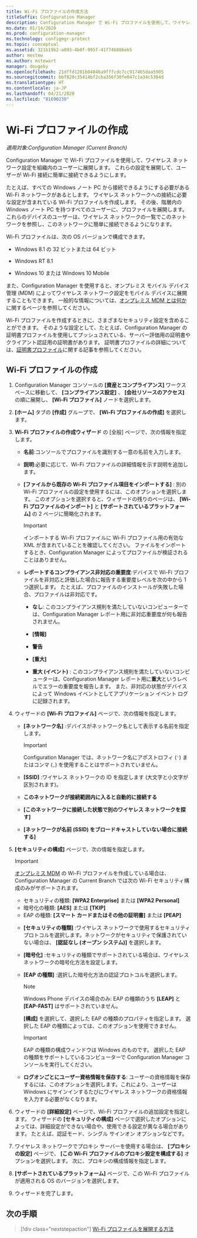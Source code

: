 ```yaml
---
title: Wi-Fi プロファイルの作成方法
titleSuffix: Configuration Manager
description: Configuration Manager で Wi-Fi プロファイルを使用して、ワイヤレス ネットワーク設定を組織内のユーザーに展開する方法について説明します。
ms.date: 01/14/2020
ms.prod: configuration-manager
ms.technology: configmgr-protect
ms.topic: conceptual
ms.assetid: 321b19b2-a093-4b8f-995f-41f74b886eb5
author: mestew
ms.author: mstewart
manager: dougeby
ms.openlocfilehash: 21dffd1201b04846a9fffcdc7cc917465daa5905
ms.sourcegitcommit: bbf820c35414bf2cba356f30fe047c1a34c5384d
ms.translationtype: HT
ms.contentlocale: ja-JP
ms.lasthandoff: 04/21/2020
ms.locfileid: "81690230"
---
```

# <a name="create-wi-fi-profiles"></a>Wi-Fi プロファイルの作成

*適用対象:Configuration Manager (Current Branch)*

Configuration Manager で Wi-Fi プロファイルを使用して、ワイヤレス ネットワーク設定を組織内のユーザーに展開します。 これらの設定を展開して、ユーザーが Wi-Fi 接続に簡単に接続できるようにします。  

たとえば、すべての Windows ノート PC から接続できるようにする必要がある Wi-Fi ネットワークがあるとします。 ワイヤレス ネットワークへの接続に必要な設定が含まれている Wi-Fi プロファイルを作成します。 その後、階層内の Windows ノート PC を持つすべてのユーザーに、プロファイルを展開します。 これらのデバイスのユーザーは、ワイヤレス ネットワークの一覧でこのネットワークを参照し、このネットワークに簡単に接続できるようになります。  

Wi-Fi プロファイルは、次の OS バージョンで構成できます。

- Windows 8.1 の 32 ビットまたは 64 ビット

- Windows RT 8.1

- Windows 10 または Windows 10 Mobile

また、Configuration Manager を使用すると、オンプレミス モバイル デバイス管理 (MDM) によってワイヤレス ネットワーク設定をモバイル デバイスに展開することもできます。 一般的な情報については、[オンプレミス MDM とは何か](../../mdm/understand/manage-mobile-devices-with-on-premises-infrastructure.md)に関するページを参照してください。

Wi-Fi プロファイルを作成するときに、さまざまなセキュリティ設定を含めることができます。 そのような設定として、たとえば、Configuration Manager の証明書プロファイルを使用してプッシュされている、サーバー評価用の証明書やクライアント認証用の証明書があります。 証明書プロファイルの詳細については、[証明書プロファイル](introduction-to-certificate-profiles.md)に関する記事を参照してください。

## <a name="create-a-wi-fi-profile"></a>Wi-Fi プロファイルの作成

1. Configuration Manager コンソールの **[資産とコンプライアンス]** ワークスペースに移動して、 **[コンプライアンス設定]** 、 **[会社リソースのアクセス]** の順に展開し、 **[Wi-Fi プロファイル]** ノードを選択します。

1. **[ホーム]** タブの **[作成]** グループで、 **[Wi-Fi プロファイルの作成]** を選択します。

1. **Wi-Fi プロファイルの作成ウィザード** の [全般] ページで、次の情報を指定します。

    - **名前**:コンソールでプロファイルを識別する一意の名前を入力します。

    - **説明**:必要に応じて、Wi-Fi プロファイルの詳細情報を示す説明を追加します。

    - **[ファイルから既存の Wi-Fi プロファイル項目をインポートする]** : 別の Wi-Fi プロファイルの設定を使用するには、このオプションを選択します。 このオプションを選択すると、ウィザードの残りのページは、 **[Wi-Fi プロファイルのインポート]** と **[サポートされているプラットフォーム]** の 2 ページに簡略化されます。

        > [!IMPORTANT]
        > インポートする Wi-Fi プロファイルに Wi-Fi プロファイル用の有効な XML が含まれていることを確認してください。 ファイルをインポートするとき、Configuration Manager によってプロファイルが検証されることはありません。

    - **レポートするコンプライアンス非対応の重要度**:デバイスで Wi-Fi プロファイルを非対応と評価した場合に報告する重要度レベルを次の中から 1 つ選択します。 たとえば、プロファイルのインストールが失敗した場合、プロファイルは非対応です。

        - **なし**: このコンプライアンス規則を満たしていないコンピューターでは、Configuration Manager レポート用に非対応重要度が何も報告されません。

        - **[情報]**

        - **警告**

        - **[重大]**

        - **重大 (イベント)** : このコンプライアンス規則を満たしていないコンピューターは、Configuration Manager レポート用に**重大**というレベルでエラーの重要度を報告します。 また、非対応の状態がデバイスによって Windows イベントとしてアプリケーション イベント ログに記録されます。

1. ウィザードの **[Wi-Fi プロファイル]** ページで、次の情報を指定します。

    - **[ネットワーク名]** :デバイスがネットワーク名として表示する名前を指定します。

        > [!IMPORTANT]
        > Configuration Manager では、ネットワーク名にアポストロフィ (`'`) またはコンマ (`,`) を使用することはサポートされていません。

    - **[SSID]** :ワイヤレス ネットワークの ID を指定します (大文字と小文字が区別されます)。

    - **このネットワークが接続範囲内に入ると自動的に接続する**
    - **[このネットワークに接続した状態で別のワイヤレス ネットワークを探す]**
    - **[ネットワークが名前 (SSID) をブロードキャストしていない場合に接続する]**

1. **[セキュリティの構成]** ページで、次の情報を指定します。

    > [!IMPORTANT]
    > [オンプレミス MDM](../../mdm/understand/manage-mobile-devices-with-on-premises-infrastructure.md) の Wi-Fi プロファイルを作成している場合は、Configuration Manager の Current Branch では次の Wi-Fi セキュリティ構成のみがサポートされます。  
    >
    > - セキュリティの種類: **[WPA2 Enterprise]** または **[WPA2 Personal]**  
    > - 暗号化の種類: **[AES]** または **[TKIP]**  
    > - EAP の種類: **[スマート カードまたはその他の証明書]** または **[PEAP]**  

    - **[セキュリティの種類]** :ワイヤレス ネットワークで使用するセキュリティ プロトコルを選択します。ネットワークがセキュリティで保護されていない場合は、 **[認証なし (オープン システム)]** を選択します。

    - **[暗号化]** :セキュリティの種類でサポートされている場合は、ワイヤレス ネットワークの暗号化方法を設定します。

    - **[EAP の種類]** :選択した暗号化方法の認証プロトコルを選択します。

        > [!NOTE]
        > Windows Phone デバイスの場合のみ: EAP の種類のうち **[LEAP]** と **[EAP-FAST]** はサポートされていません。

        **[構成]** を選択して、選択した EAP の種類のプロパティを指定します。 選択した EAP の種類によっては、このオプションを使用できません。

        > [!IMPORTANT]
        > EAP の種類の構成ウィンドウは Windows のものです。 選択した EAP の種類をサポートしているコンピューターで Configuration Manager コンソールを実行してください。

    - **ログオンごとにユーザー資格情報を保存する**: ユーザーの資格情報を保存するには、このオプションを選択します。これにより、ユーザーは Windows にサインインするたびにワイヤレス ネットワークの資格情報を入力する必要がなくなります。

1. ウィザードの **[詳細設定]** ページで、Wi-Fi プロファイルの追加設定を指定します。 ウィザードの **[セキュリティの構成]** ページで選択したオプションによっては、詳細設定ができない場合や、使用できる設定が異なる場合があります。 たとえば、認証モード、シングル サインオン オプションなどです。

1. ワイヤレス ネットワークでプロキシ サーバーを使用する場合は、 **[プロキシの設定]** ページで、 **[この Wi-Fi プロファイルのプロキシ設定を構成する]** オプションを選択します。 次に、プロキシの構成情報を指定します。

1. **[サポートされているプラットフォーム]** ページで、この Wi-Fi プロファイルが適用される OS のバージョンを選択します。

1. ウィザードを完了します。

## <a name="next-step"></a>次の手順

> [!div class="nextstepaction"]
> [Wi-Fi プロファイルを展開する方法](deploy-wifi-vpn-email-cert-profiles.md)
